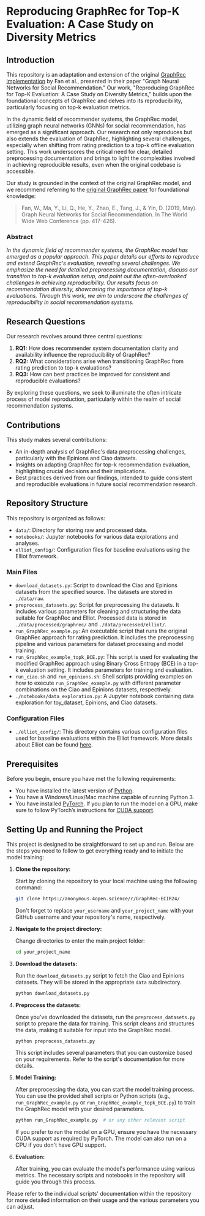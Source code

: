 # Reproducing GraphRec for Top-K Evaluation: A Case Study on Diversity Metrics

## Introduction

This repository is an adaptation and extension of the original [GraphRec implementation](https://github.com/wenqifan03/GraphRec-WWW19) by Fan et al., presented in their paper "Graph Neural Networks for Social Recommendation." Our work, "Reproducing GraphRec for Top-K Evaluation: A Case Study on Diversity Metrics," builds upon the foundational concepts of GraphRec and delves into its reproducibility, particularly focusing on top-k evaluation metrics.

In the dynamic field of recommender systems, the GraphRec model, utilizing graph neural networks (GNNs) for social recommendation, has emerged as a significant approach. Our research not only reproduces but also extends the evaluation of GraphRec, highlighting several challenges, especially when shifting from rating prediction to a top-k offline evaluation setting. This work underscores the critical need for clear, detailed preprocessing documentation and brings to light the complexities involved in achieving reproducible results, even when the original codebase is accessible.

Our study is grounded in the context of the original GraphRec model, and we recommend referring to the [original GraphRec paper](https://dl.acm.org/doi/10.1145/3308558.3313417) for foundational knowledge:

> Fan, W., Ma, Y., Li, Q., He, Y., Zhao, E., Tang, J., & Yin, D. (2019, May). Graph Neural Networks for Social Recommendation. In The World Wide Web Conference (pp. 417-426).
### Abstract

_In the dynamic field of recommender systems, the GraphRec model has emerged as a popular approach. This paper details our efforts to reproduce and extend GraphRec's evaluation, revealing several challenges. We emphasize the need for detailed preprocessing documentation, discuss our transition to top-k evaluation setup, and point out the often-overlooked challenges in achieving reproducibility. Our results focus on recommendation diversity, showcasing the importance of top-k evaluations. Through this work, we aim to underscore the challenges of reproducibility in social recommendation systems._

## Research Questions

Our research revolves around three central questions:

1. **RQ1:** How does recommender system documentation clarity and availability influence the reproducibility of GraphRec?
2. **RQ2:** What considerations arise when transitioning GraphRec from rating prediction to top-k evaluations?
3. **RQ3:** How can best practices be improved for consistent and reproducible evaluations?

By exploring these questions, we seek to illuminate the often intricate process of model reproduction, particularly within the realm of social recommendation systems.

## Contributions

This study makes several contributions:

- An in-depth analysis of GraphRec's data preprocessing challenges, particularly with the Epinions and Ciao datasets.
- Insights on adapting GraphRec for top-k recommendation evaluation, highlighting crucial decisions and their implications.
- Best practices derived from our findings, intended to guide consistent and reproducible evaluations in future social recommendation research.

## Repository Structure

This repository is organized as follows:

- `data/`: Directory for storing raw and processed data.
- `notebooks/`: Jupyter notebooks for various data explorations and analyses.
- `elliot_config/`: Configuration files for baseline evaluations using the Elliot framework.

### Main Files

- `download_datasets.py`: Script to download the Ciao and Epinions datasets from the specified source. The datasets are stored in `./data/raw`.
- `preprocess_datasets.py`: Script for preprocessing the datasets. It includes various parameters for cleaning and structuring the data suitable for GraphRec and Elliot. Processed data is stored in `./data/processed/graphrec/` and `./data/processed/elliot/`.
- `run_GraphRec_example.py`: An executable script that runs the original GraphRec approach for rating prediction. It includes the preprocessing pipeline and various parameters for dataset processing and model training.
- `run_GraphRec_example_topk_BCE.py`: This script is used for evaluating the modified GraphRec approach using Binary Cross Entropy (BCE) in a top-k evaluation setting. It includes parameters for training and evaluation.
- `run_ciao.sh` and `run_epinions.sh`: Shell scripts providing examples on how to execute `run_GraphRec_example.py` with different parameter combinations on the Ciao and Epinions datasets, respectively.
- `./notebooks/data_exploration.py`: A Jupyter notebook containing data exploration for toy_dataset, Epinions, and Ciao datasets.

### Configuration Files

- `./elliot_config/`: This directory contains various configuration files used for baseline evaluations within the Elliot framework. More details about Elliot can be found [here](https://elliot.readthedocs.io/en/latest/).

## Prerequisites

Before you begin, ensure you have met the following requirements:

- You have installed the latest version of [Python](https://www.python.org/).
- You have a Windows/Linux/Mac machine capable of running Python 3.
- You have installed [PyTorch](https://pytorch.org/). If you plan to run the model on a GPU, make sure to follow PyTorch’s instructions for [CUDA support](https://pytorch.org/get-started/locally/).

## Setting Up and Running the Project

This project is designed to be straightforward to set up and run. Below are the steps you need to follow to get everything ready and to initiate the model training:

1. **Clone the repository:**

    Start by cloning the repository to your local machine using the following command:

    ```bash
    git clone https://anonymous.4open.science/r/GraphRec-ECIR24/
    ```

    Don't forget to replace `your_username` and `your_project_name` with your GitHub username and your repository's name, respectively.

2. **Navigate to the project directory:**

    Change directories to enter the main project folder:

    ```bash
    cd your_project_name
    ```

3. **Download the datasets:**

    Run the `download_datasets.py` script to fetch the Ciao and Epinions datasets. They will be stored in the appropriate `data` subdirectory.

    ```bash
    python download_datasets.py
    ```

4. **Preprocess the datasets:**

    Once you've downloaded the datasets, run the `preprocess_datasets.py` script to prepare the data for training. This script cleans and structures the data, making it suitable for input into the GraphRec model.

    ```bash
    python preprocess_datasets.py
    ```

    This script includes several parameters that you can customize based on your requirements. Refer to the script's documentation for more details.

5. **Model Training:**

    After preprocessing the data, you can start the model training process. You can use the provided shell scripts or Python scripts (e.g., `run_GraphRec_example.py` or `run_GraphRec_example_topk_BCE.py`) to train the GraphRec model with your desired parameters.

    ```bash
    python run_GraphRec_example.py  # or any other relevant script
    ```

    If you prefer to run the model on a GPU, ensure you have the necessary CUDA support as required by PyTorch. The model can also run on a CPU if you don't have GPU support.

6. **Evaluation:**

    After training, you can evaluate the model's performance using various metrics. The necessary scripts and notebooks in the repository will guide you through this process.

Please refer to the individual scripts' documentation within the repository for more detailed information on their usage and the various parameters you can adjust.
